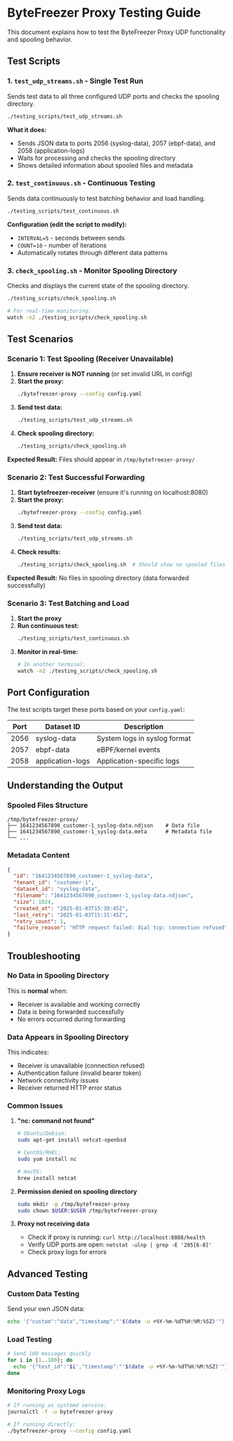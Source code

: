 # ByteFreezer Proxy Testing Guide

This document explains how to test the ByteFreezer Proxy UDP functionality and spooling behavior.

## Test Scripts

### 1. `test_udp_streams.sh` - Single Test Run

Sends test data to all three configured UDP ports and checks the spooling directory.

```bash
./testing_scripts/test_udp_streams.sh
```

**What it does:**
- Sends JSON data to ports 2056 (syslog-data), 2057 (ebpf-data), and 2058 (application-logs)
- Waits for processing and checks the spooling directory
- Shows detailed information about spooled files and metadata

### 2. `test_continuous.sh` - Continuous Testing

Sends data continuously to test batching behavior and load handling.

```bash
./testing_scripts/test_continuous.sh
```

**Configuration (edit the script to modify):**
- `INTERVAL=5` - seconds between sends
- `COUNT=10` - number of iterations
- Automatically rotates through different data patterns

### 3. `check_spooling.sh` - Monitor Spooling Directory

Checks and displays the current state of the spooling directory.

```bash
./testing_scripts/check_spooling.sh

# For real-time monitoring:
watch -n2 ./testing_scripts/check_spooling.sh
```

## Test Scenarios

### Scenario 1: Test Spooling (Receiver Unavailable)

1. **Ensure receiver is NOT running** (or set invalid URL in config)
2. **Start the proxy:**
   ```bash
   ./bytefreezer-proxy --config config.yaml
   ```
3. **Send test data:**
   ```bash
   ./testing_scripts/test_udp_streams.sh
   ```
4. **Check spooling directory:**
   ```bash
   ./testing_scripts/check_spooling.sh
   ```

**Expected Result:** Files should appear in `/tmp/bytefreezer-proxy/`

### Scenario 2: Test Successful Forwarding

1. **Start bytefreezer-receiver** (ensure it's running on localhost:8080)
2. **Start the proxy:**
   ```bash
   ./bytefreezer-proxy --config config.yaml
   ```
3. **Send test data:**
   ```bash
   ./testing_scripts/test_udp_streams.sh
   ```
4. **Check results:**
   ```bash
   ./testing_scripts/check_spooling.sh  # Should show no spooled files
   ```

**Expected Result:** No files in spooling directory (data forwarded successfully)

### Scenario 3: Test Batching and Load

1. **Start the proxy**
2. **Run continuous test:**
   ```bash
   ./testing_scripts/test_continuous.sh
   ```
3. **Monitor in real-time:**
   ```bash
   # In another terminal:
   watch -n2 ./testing_scripts/check_spooling.sh
   ```

## Port Configuration

The test scripts target these ports based on your `config.yaml`:

| Port | Dataset ID | Description |
|------|------------|-------------|
| 2056 | syslog-data | System logs in syslog format |
| 2057 | ebpf-data | eBPF/kernel events |
| 2058 | application-logs | Application-specific logs |

## Understanding the Output

### Spooled Files Structure

```
/tmp/bytefreezer-proxy/
├── 1641234567890_customer-1_syslog-data.ndjson    # Data file
├── 1641234567890_customer-1_syslog-data.meta      # Metadata file
└── ...
```

### Metadata Content

```json
{
  "id": "1641234567890_customer-1_syslog-data",
  "tenant_id": "customer-1", 
  "dataset_id": "syslog-data",
  "filename": "1641234567890_customer-1_syslog-data.ndjson",
  "size": 1024,
  "created_at": "2025-01-03T15:30:45Z",
  "last_retry": "2025-01-03T15:31:45Z",
  "retry_count": 1,
  "failure_reason": "HTTP request failed: dial tcp: connection refused"
}
```

## Troubleshooting

### No Data in Spooling Directory

This is **normal** when:
- Receiver is available and working correctly
- Data is being forwarded successfully
- No errors occurred during forwarding

### Data Appears in Spooling Directory

This indicates:
- Receiver is unavailable (connection refused)
- Authentication failure (invalid bearer token)
- Network connectivity issues
- Receiver returned HTTP error status

### Common Issues

1. **"nc: command not found"**
   ```bash
   # Ubuntu/Debian:
   sudo apt-get install netcat-openbsd
   
   # CentOS/RHEL:
   sudo yum install nc
   
   # macOS:
   brew install netcat
   ```

2. **Permission denied on spooling directory**
   ```bash
   sudo mkdir -p /tmp/bytefreezer-proxy
   sudo chown $USER:$USER /tmp/bytefreezer-proxy
   ```

3. **Proxy not receiving data**
   - Check if proxy is running: `curl http://localhost:8088/health`
   - Verify UDP ports are open: `netstat -ulnp | grep -E '205[6-8]'`
   - Check proxy logs for errors

## Advanced Testing

### Custom Data Testing

Send your own JSON data:

```bash
echo '{"custom":"data","timestamp":"'$(date -u +%Y-%m-%dT%H:%M:%SZ)'"}' | nc -u localhost 2056
```

### Load Testing

```bash
# Send 100 messages quickly
for i in {1..100}; do
  echo '{"test_id":'$i',"timestamp":"'$(date -u +%Y-%m-%dT%H:%M:%SZ)'"}' | nc -u localhost 2056
done
```

### Monitoring Proxy Logs

```bash
# If running as systemd service:
journalctl -f -u bytefreezer-proxy

# If running directly:
./bytefreezer-proxy --config config.yaml
```
